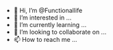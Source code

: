 - 👋 Hi, I’m @Functionallife
- 👀 I’m interested in ...
- 🌱 I’m currently learning ...
- 💞️ I’m looking to collaborate on ...
- 📫 How to reach me ...

<!---
Functionallife/Functionallife is a ✨ special ✨ repository because its `README.md` (this file) appears on your GitHub profile.
You can click the Preview link to take a look at your changes.
--->
